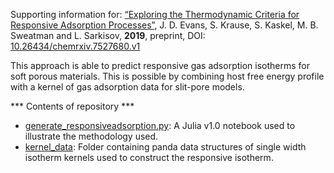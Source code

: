 Supporting information for: [“Exploring the Thermodynamic Criteria for Responsive Adsorption Processes”](https://doi.org/10.26434/chemrxiv.7527680.v1),  J. D. Evans, S. Krause, S. Kaskel, M. B. Sweatman and L. Sarkisov, **2019**, preprint, DOI: [10.26434/chemrxiv.7527680.v1](https://doi.org/10.26434/chemrxiv.7527680.v1)

This approach is able to predict responsive gas adsorption isotherms for soft porous materials. This is possible by combining host free energy profile with a kernel of gas adsorption data for slit-pore models.

*** Contents of repository ***

- [generate_responsiveadsorption.py](generate_responsiveadsorption.py): A Julia v1.0 notebook used to illustrate the methodology used.
- [kernel_data](kernel_data): Folder containing panda data structures of single width isotherm kernels used to construct the responsive isotherm.
